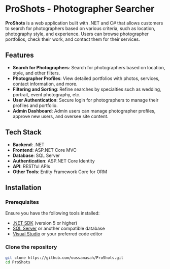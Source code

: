 # ProShots - Photographer Searcher

**ProShots** is a web application built with .NET and C# that allows customers to search for photographers based on various criteria, such as location, photography style, and experience. Users can browse photographer portfolios, check their work, and contact them for their services.

## Features
- **Search for Photographers**: Search for photographers based on location, style, and other filters.
- **Photographer Profiles**: View detailed portfolios with photos, services, contact information, and more.
- **Filtering and Sorting**: Refine searches by specialties such as wedding, portrait, event photography, etc.
- **User Authentication**: Secure login for photographers to manage their profiles and portfolio.
- **Admin Dashboard**: Admin users can manage photographer profiles, approve new users, and oversee site content.

## Tech Stack
- **Backend**: .NET
- **Frontend**: ASP.NET Core MVC 
- **Database**: SQL Server 
- **Authentication**: ASP.NET Core Identity
- **API**: RESTful APIs
- **Other Tools**: Entity Framework Core for ORM

## Installation

### Prerequisites
Ensure you have the following tools installed:
- [.NET SDK](https://dotnet.microsoft.com/download) (version 5 or higher)
- [SQL Server](https://www.microsoft.com/en-us/sql-server/sql-server-downloads) or another compatible database
- [Visual Studio](https://visualstudio.microsoft.com/) or your preferred code editor

### Clone the repository
```bash
git clone https://github.com/oussamasah/ProShots.git
cd ProShots
